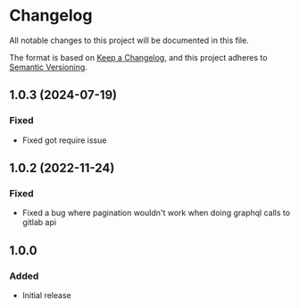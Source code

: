 # Changelog
All notable changes to this project will be documented in this file.

The format is based on [Keep a Changelog](https://keepachangelog.com/en/1.0.0/),
and this project adheres to [Semantic Versioning](https://semver.org/spec/v2.0.0.html).

## 1.0.3 (2024-07-19)

### Fixed

- Fixed got require issue

## 1.0.2 (2022-11-24)

### Fixed

- Fixed a bug where pagination wouldn't work when doing graphql calls to gitlab api

## 1.0.0

### Added

- Initial release

